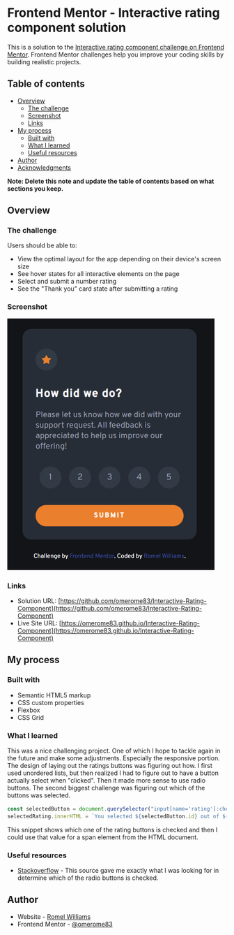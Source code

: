 # Frontend Mentor - Interactive rating component solution

This is a solution to the [Interactive rating component challenge on Frontend Mentor](https://www.frontendmentor.io/challenges/interactive-rating-component-koxpeBUmI). Frontend Mentor challenges help you improve your coding skills by building realistic projects.

## Table of contents

- [Overview](#overview)
  - [The challenge](#the-challenge)
  - [Screenshot](#screenshot)
  - [Links](#links)
- [My process](#my-process)
  - [Built with](#built-with)
  - [What I learned](#what-i-learned)
  - [Useful resources](#useful-resources)
- [Author](#author)
- [Acknowledgments](#acknowledgments)

**Note: Delete this note and update the table of contents based on what sections you keep.**

## Overview

### The challenge

Users should be able to:

- View the optimal layout for the app depending on their device's screen size
- See hover states for all interactive elements on the page
- Select and submit a number rating
- See the "Thank you" card state after submitting a rating

### Screenshot

![Screenshot](./screenshot.png)

### Links

- Solution URL: [https://github.com/omerome83/Interactive-Rating-Component](https://github.com/omerome83/Interactive-Rating-Component)
- Live Site URL: [https://omerome83.github.io/Interactive-Rating-Component](https://omerome83.github.io/Interactive-Rating-Component)

## My process

### Built with

- Semantic HTML5 markup
- CSS custom properties
- Flexbox
- CSS Grid

### What I learned

This was a nice challenging project. One of which I hope to tackle again in the future and make some adjustments. Especially the responsive portion. The design of laying out the ratings buttons was figuring out how. I first used unordered lists, but then realized I had to figure out to have a button actually select when "clicked". Then it made more sense to use radio buttons. The second biggest challenge was figuring out which of the buttons was selected.

```js
const selectedButton = document.querySelector("input[name='rating']:checked");
selectedRating.innerHTML = `You selected ${selectedButton.id} out of ${radioButtons.length}`;
```

This snippet shows which one of the rating buttons is checked and then I could use that value for a span element from the HTML document.

### Useful resources

- [Stackoverflow](https://stackoverflow.com/questions/45121155/getting-the-value-of-a-checked-radio-button-using-javascript) - This source gave me exactly what I was looking for in determine which of the radio buttons is checked.

## Author

- Website - [Romel Williams](https://github.com/omerome83)
- Frontend Mentor - [@omerome83](https://www.frontendmentor.io/profile/omerome83)
